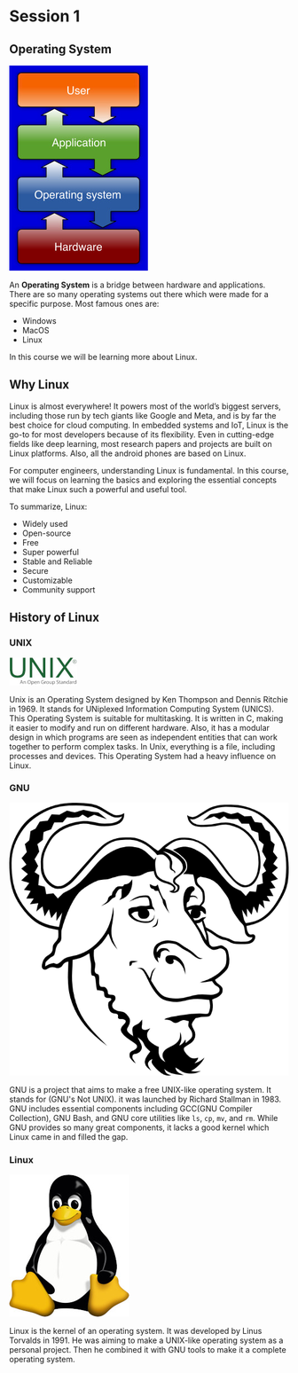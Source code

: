 # Session 1

## Operating System

![OS hierarchy](figures/OS_hierarchy.jpg)

An **Operating System** is a bridge between hardware
and applications.
There are so many operating systems out there which were
made for a specific purpose.
Most famous ones are:
* Windows
* MacOS
* Linux

In this course we will be learning more
about Linux.

## Why Linux

Linux is almost everywhere!
It powers most of the world’s biggest servers,
including those run by tech giants like Google and Meta,
and is by far the best choice for cloud computing.
In embedded systems and IoT, Linux is the go-to for most
developers because of its flexibility.
Even in cutting-edge fields like deep learning,
most research papers and projects are built on Linux platforms.
Also, all the android phones are based on Linux.

For computer engineers, understanding Linux is fundamental.
In this course, we will focus on learning the basics and
exploring the essential concepts that make Linux such a
powerful and useful tool.

To summarize, Linux:
* Widely used
* Open-source
* Free
* Super powerful
* Stable and Reliable
* Secure
* Customizable
* Community support

## History of Linux

### UNIX

![UNIX logo](figures/UNIX_logo.jpg)

Unix is an Operating System designed by
Ken Thompson and Dennis Ritchie in 1969.
It stands for UNiplexed Information Computing System (UNICS).
This Operating System is suitable for multitasking.
It is written in C, making it easier to modify and run
on different hardware. Also, it has a modular design in which
programs are seen as independent entities that can work together
to perform complex tasks.
In Unix, everything is a file, including processes and devices.
This Operating System had a heavy influence on Linux.

### GNU

![GNU logo](figures/GNU_logo.png)

GNU is a project that aims to make a free UNIX-like
operating system.
It stands for (GNU's Not UNIX).
it was launched by Richard Stallman in 1983.
GNU includes essential components including
GCC(GNU Compiler Collection), GNU Bash, and GNU core utilities
like `ls`, `cp`, `mv`, and `rm`.
While GNU provides so many great components,
it lacks a good kernel which Linux came in and filled the gap.

### Linux

![Linux logo](figures/Linux_logo.jpg)

Linux is the kernel of an operating system.
It was developed by Linus Torvalds in 1991.
He was aiming to make a UNIX-like operating system as
a personal project.
Then he combined it with GNU tools to make it a complete
operating system.

